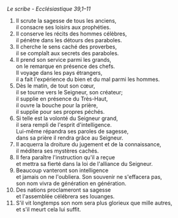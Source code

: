 *Le scribe* - _Ecclésiastique 39,1–11_

1. Il scrute la sagesse de tous les anciens,<br/>
il consacre ses loisirs aux prophéties.
2. Il conserve les récits des hommes célèbres,<br/>
il pénètre dans les détours des paraboles.
3. Il cherche le sens caché des proverbes,<br/>
il se complaît aux secrets des paraboles.
4. Il prend son service parmi les grands,<br/>
on le remarque en présence des chefs.<br/>
Il voyage dans les pays étrangers,<br/>
il a fait l'expérience du bien et du mal parmi les hommes.
5. Dès le matin, de tout son cœur,<br/>
il se tourne vers le Seigneur, son créateur;<br/>
il supplie en présence du Très-Haut,<br/>
il ouvre la bouche pour la prière,<br/>
il supplie pour ses propres péchés.
6. Si telle est la volonté du Seigneur grand,<br/>
il sera rempli de l'esprit d'intelligence.<br/>
Lui-même répandra ses paroles de sagesse,<br/>
dans sa prière il rendra grâce au Seigneur.
7. Il acquerra la droiture du jugement et de la connaissance,<br/>
il méditera ses mystères cachés.
8. Il fera paraître l'instruction qu'il a reçue<br/>
et mettra sa fierté dans la loi de l'alliance du Seigneur.<br/>
9. Beaucoup vanteront son intelligence<br/>
et jamais on ne l'oubliera.
Son souvenir ne s'effacera pas,<br/>
son nom vivra de génération en génération.
10. Des nations proclameront sa sagesse<br/>
et l'assemblée célébrera ses louanges.
11. S'il vit longtemps son nom sera plus glorieux que mille autres,<br/>
et s'il meurt cela lui suffit.

